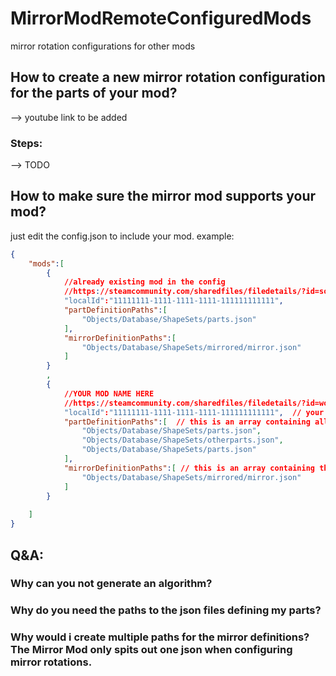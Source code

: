 # MirrorModRemoteConfiguredMods
mirror rotation configurations for other mods

## How to create a new mirror rotation configuration for the parts of your mod? 

--> youtube link to be added
### Steps:

--> TODO

## How to make sure the mirror mod supports your mod?

just edit the config.json to include your mod.
example:
```json
{
    "mods":[
        {
            //already existing mod in the config
            //https://steamcommunity.com/sharedfiles/filedetails/?id=someID
            "localId":"11111111-1111-1111-1111-111111111111",
            "partDefinitionPaths":[
                "Objects/Database/ShapeSets/parts.json"
            ],
            "mirrorDefinitionPaths":[
                "Objects/Database/ShapeSets/mirrored/mirror.json"
            ]
        }
		,
        {
            //YOUR MOD NAME HERE
            //https://steamcommunity.com/sharedfiles/filedetails/?id=workshoplink
            "localId":"11111111-1111-1111-1111-111111111111",  // your mod localId, you can find this in the description.json of your mod
            "partDefinitionPaths":[  // this is an array containing all the paths to the json files defining your parts
                "Objects/Database/ShapeSets/parts.json",
                "Objects/Database/ShapeSets/otherparts.json",
                "Objects/Database/ShapeSets/parts.json"
            ],
            "mirrorDefinitionPaths":[ // this is an array containing the paths to the json files containing the mirror rotation definitions for your parts.
                "Objects/Database/ShapeSets/mirrored/mirror.json"
            ]
        }
		
    ]
}
```

## Q&A:

### Why can you not generate an algorithm?

### Why do you need the paths to the json files defining my parts?

### Why would i create multiple paths for the mirror definitions? The Mirror Mod only spits out one json when configuring mirror rotations.